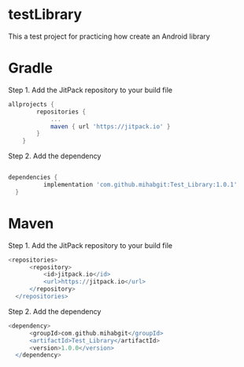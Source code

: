 # testLibrary
This a test project for practicing how create an Android library


# Gradle
Step 1. Add the JitPack repository to your build file

```Groovy
allprojects {
		repositories {
			...
			maven { url 'https://jitpack.io' }
		}
	}
  ```
  
  Step 2. Add the dependency
  
  ```Groovy
  
  dependencies {
	        implementation 'com.github.mihabgit:Test_Library:1.0.1'
	}
  
  ```
  
  # Maven
  Step 1. Add the JitPack repository to your build file
  
  ```Groovy
  <repositories>
		<repository>
		    <id>jitpack.io</id>
		    <url>https://jitpack.io</url>
		</repository>
	</repositories>
  ```
  
  Step 2. Add the dependency
  
  ```Groovy
  <dependency>
	    <groupId>com.github.mihabgit</groupId>
	    <artifactId>Test_Library</artifactId>
	    <version>1.0.0</version>
	</dependency>
  ```
